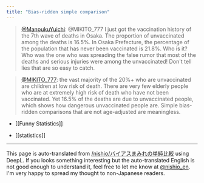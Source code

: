 ```yaml
---
title: "Bias-ridden simple comparison"
---
```


> [@ManpukuYuichi](https://twitter.com/ManpukuYuichi/status/1563488067981570048): @MIKITO_777 I just got the vaccination history of the 7th wave of deaths in Osaka.
> The proportion of unvaccinated among the deaths is 16.5%. In Osaka Prefecture, the percentage of the population that has never been vaccinated is 21.8%.
> Who is it? Who was the one who was spreading the false rumor that most of the deaths and serious injuries were among the unvaccinated!
> Don't tell lies that are so easy to catch.

> [@MIKITO_777](https://twitter.com/mikito_777/status/1563489291699101696?s=21&t=NYA2tiPIitnjtgQ56lJQOg): the vast majority of the 20%+ who are unvaccinated are children at low risk of death.
> There are very few elderly people who are at extremely high risk of death who have not been vaccinated.
> Yet 16.5% of the deaths are due to unvaccinated people, which shows how dangerous unvaccinated people are.
> Simple bias-ridden comparisons that are not age-adjusted are meaningless.

- [[Funny Statistics]]

- [[statistics]]

---
This page is auto-translated from [/nishio/バイアスまみれの単純比較](https://scrapbox.io/nishio/バイアスまみれの単純比較) using DeepL. If you looks something interesting but the auto-translated English is not good enough to understand it, feel free to let me know at [@nishio_en](https://twitter.com/nishio_en). I'm very happy to spread my thought to non-Japanese readers.